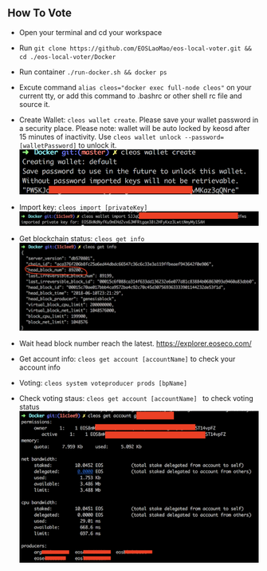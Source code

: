 ## How To Vote
* Open your terminal and cd your workspace

* Run `git clone https://github.com/EOSLaoMao/eos-local-voter.git && cd ./eos-local-voter/Docker`

* Run container `./run-docker.sh && docker ps`

* Excute command `alias cleos="docker exec full-node cleos"` on your current tty, or add this command to .bashrc or other shell rc file and source it.

* Create Wallet: `cleos wallet create`. Please save your wallet password in a security place. Please note: wallet will be auto locked by keosd after 15 minutes of inactivity. Use `cleos wallet unlock --password=[walletPassword]` to unlock it.
![](./Docker/images/00-createwallet.png)

* Import key: `cleos import [privateKey]`
![](./Docker/images/01-importkey.png)

* Get blockchain status: `cleos get info` 
![](./Docker/images/02-getchaininfo.png)

* Wait head block number reach the latest. https://explorer.eoseco.com/

* Get account info: `cleos get account [accountName]` to check your account info 
 
* Voting: `cleos system voteproducer prods [bpName]`

* Check voting staus: `cleos get account [accountName] ` to check voting status
![](./Docker/images/03-votinginfo.png)
